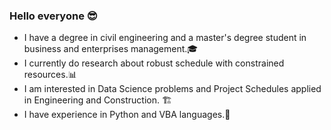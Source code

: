 ### Hello everyone 😎  
 -  I have a degree in civil engineering and a master's degree student in business and enterprises management.🎓  
 -  I currently do research about robust schedule with constrained resources.📊
 -  I am interested in Data Science problems and Project Schedules applied in Engineering and Construction. 🏗
 -  I have experience in Python and VBA languages.🐍
